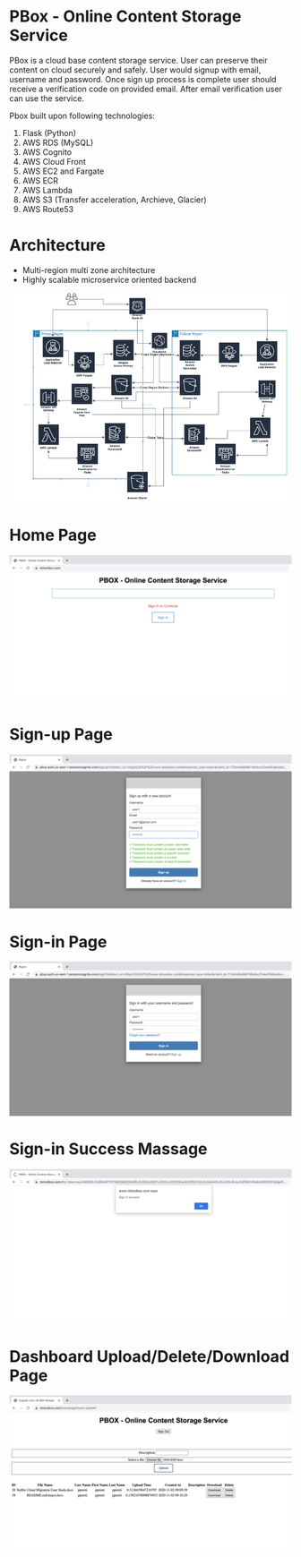 # PBox - Online Content Storage Service

PBox is a cloud base content storage service. User can preserve their content on cloud securely and safely. User would signup with email, username and password. Once sign up process is complete user should receive a verification code on provided email. After email verification user can use the service.

Pbox built upon following technologies:

1. Flask (Python)
2. AWS RDS (MySQL)
3. AWS Cognito
4. AWS Cloud Front
5. AWS EC2 and Fargate
6. AWS ECR
7. AWS Lambda
8. AWS S3 (Transfer acceleration, Archieve, Glacier)
9. AWS Route53

# Architecture

* Multi-region multi zone architecture
* Highly scalable microservice oriented backend 

![PBox Architecture](pbox.jpeg)


# Home Page
![PBox Home Page](Home.png)

# Sign-up Page
![PBox Sign-up Page](Sign-up.png)

# Sign-in Page
![PBox Sign-in Page](Log-in.png)

# Sign-in Success Massage
![PBox Sign-in success Massage](Sign-in-success.png)

# Dashboard Upload/Delete/Download Page
![PBox Dashboard Upload/Delete/Download Page](Dashboard.png)
